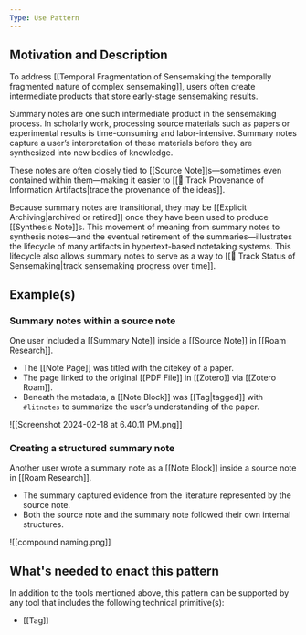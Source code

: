```yaml
---
Type: Use Pattern
---
```

## Motivation and Description

To address [[Temporal Fragmentation of Sensemaking|the temporally fragmented nature of complex sensemaking]], users often create intermediate products that store early-stage sensemaking results.  

Summary notes are one such intermediate product in the sensemaking process. In scholarly work, processing source materials such as papers or experimental results is time-consuming and labor-intensive. Summary notes capture a user’s interpretation of these materials before they are synthesized into new bodies of knowledge.

These notes are often closely tied to [[Source Note]]s—sometimes even contained within them—making it easier to [[🌱 Track Provenance of Information Artifacts|trace the provenance of the ideas]].

Because summary notes are transitional, they may be [[Explicit Archiving|archived or retired]] once they have been used to produce [[Synthesis Note]]s. This movement of meaning from summary notes to synthesis notes—and the eventual retirement of the summaries—illustrates the lifecycle of many artifacts in hypertext-based notetaking systems. This lifecycle also allows summary notes to serve as a way to [[🎢 Track Status of Sensemaking|track sensemaking progress over time]].

## Example(s)

### Summary notes within a source note

One user included a [[Summary Note]] inside a [[Source Note]] in [[Roam Research]].
- The [[Note Page]] was titled with the citekey of a paper.
- The page linked to the original [[PDF File]] in [[Zotero]] via [[Zotero Roam]].
- Beneath the metadata, a [[Note Block]] was [[Tag|tagged]] with `#litnotes` to summarize the user’s understanding of the paper.

![[Screenshot 2024-02-18 at 6.40.11 PM.png]]

### Creating a structured summary note
Another user wrote a summary note as a [[Note Block]] inside a source note in [[Roam Research]].
- The summary captured evidence from the literature represented by the source note.
- Both the source note and the summary note followed their own internal structures.

![[compound naming.png]]
## What's needed to enact this pattern

In addition to the tools mentioned above, this pattern can be supported by any tool that includes the following technical primitive(s):
- [[Tag]]